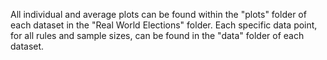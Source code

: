 All individual and average plots can be found within the "plots" folder of each dataset in the "Real World Elections" folder.
Each specific data point, for all rules and sample sizes, can be found in the "data" folder of each dataset.
